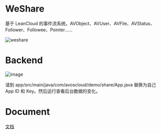 # WeShare
基于 LeanCloud 的事件流系统。AVObject、AVUser、AVFile、AVStatus、Follower、Followee、Pointer……

![weshare](https://cloud.githubusercontent.com/assets/5022872/7449012/56f8e4a4-f25d-11e4-9a68-b03a8c1e2c97.gif)

# Backend

![image](https://cloud.githubusercontent.com/assets/5022872/7449072/f74a6c56-f25e-11e4-957d-8983ed9d8e55.png)

请到 app/src/main/java/com/avoscloud/demo/share/App.java 替换为自己 App ID 和 Key。然后运行查看后台数据的变化。

# Document

[文档](https://leancloud.cn/docs/status_system.html)
